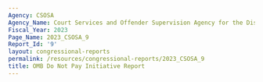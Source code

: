 ```yaml
---
Agency: CSOSA
Agency_Name: Court Services and Offender Supervision Agency for the District of Columbia
Fiscal_Year: 2023
Page_Name: 2023_CSOSA_9
Report_Id: '9'
layout: congressional-reports
permalink: /resources/congressional-reports/2023_CSOSA_9
title: OMB Do Not Pay Initiative Report
---
```

